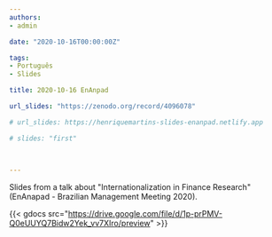 ```yaml
---
authors:
- admin

date: "2020-10-16T00:00:00Z"

tags: 
- Português
- Slides

title: 2020-10-16 EnAnpad

url_slides: "https://zenodo.org/record/4096078"

# url_slides: https://henriquemartins-slides-enanpad.netlify.app

# slides: "first"



---
```


Slides from a talk about "Internationalization in Finance Research" (EnAnapad - Brazilian Management Meeting 2020). 


{{< gdocs src="https://drive.google.com/file/d/1p-prPMV-Q0eUUYQ7Bidw2Yek_vv7XIro/preview" >}}

